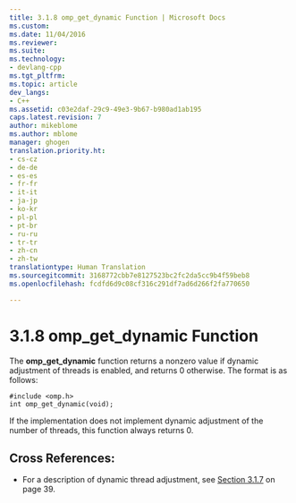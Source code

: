 ```yaml
---
title: 3.1.8 omp_get_dynamic Function | Microsoft Docs
ms.custom: 
ms.date: 11/04/2016
ms.reviewer: 
ms.suite: 
ms.technology:
- devlang-cpp
ms.tgt_pltfrm: 
ms.topic: article
dev_langs:
- C++
ms.assetid: c03e2daf-29c9-49e3-9b67-b980ad1ab195
caps.latest.revision: 7
author: mikeblome
ms.author: mblome
manager: ghogen
translation.priority.ht:
- cs-cz
- de-de
- es-es
- fr-fr
- it-it
- ja-jp
- ko-kr
- pl-pl
- pt-br
- ru-ru
- tr-tr
- zh-cn
- zh-tw
translationtype: Human Translation
ms.sourcegitcommit: 3168772cbb7e8127523bc2fc2da5cc9b4f59beb8
ms.openlocfilehash: fcdfd6d9c08cf316c291df7ad6d266f2fa770650

---
```

# 3.1.8 omp_get_dynamic Function
The **omp_get_dynamic** function returns a nonzero value if dynamic adjustment of threads is enabled, and returns 0 otherwise. The format is as follows:  
  
```  
#include <omp.h>  
int omp_get_dynamic(void);  
```  
  
 If the implementation does not implement dynamic adjustment of the number of threads, this function always returns 0.  
  
## Cross References:  
  
-   For a description of dynamic thread adjustment, see [Section 3.1.7](../../parallel/openmp/3-1-7-omp-set-dynamic-function.md) on page 39.


<!--HONumber=Jan17_HO1-->


